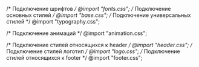 /* Подключение шрифтов */
@import "fonts.css";
/* Подключение основных стилей */
@import "base.css";
/* Подключение универсальных стилей */
@import "typography.css";

/* Подключение анимаций */
@import "animation.css";

/* Подключение стилей относящихся к header */
@import "header.css";
/* Подключение стилей логотип */
@import "logo.css";
/* Подключение стилей относящихся к footer */
@import "footer.css";
